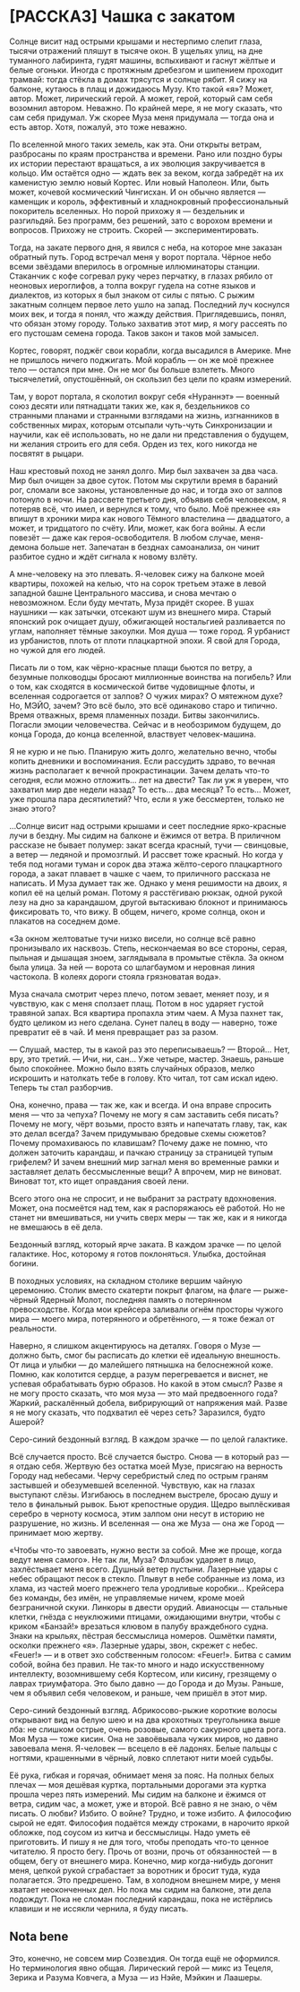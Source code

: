 # [РАССКАЗ] Чашка с закатом

Солнце висит над острыми крышами и нестерпимо слепит глаза, тысячи отражений пляшут в тысяче окон. В ущельях улиц, на дне туманного лабиринта, гудят машины, вспыхивают и гаснут жёлтые и белые огоньки. Иногда с протяжным дребезгом и шипением проходит трамвай: тогда стёкла в домах трясутся и солнце рябит. Я сижу на балконе, кутаюсь в плащ и дожидаюсь Музу. Кто такой «я»? Может, автор. Может, лирический герой. А может, герой, который сам себя возомнил автором. Неважно. По крайней мере, я не могу сказать, что сам себя придумал. Уж скорее Муза меня придумала — тогда она и есть автор. Хотя, пожалуй, это тоже неважно.

По вселенной много таких земель, как эта. Они открыты ветрам, разбросаны по краям пространства и времени. Рано или поздно буры их истории перестают вращаться, а их эволюция закручивается в кольцо. Им остаётся одно — ждать век за веком, когда забредёт на их каменистую землю новый Кортес. Или новый Наполеон. Или, быть может, кочевой космический Чингисхан. И он обычно является — каменщик и король, эффективный и хладнокровный профессиональный покоритель вселенных. Но порой прихожу я — бездельник и разгильдяй. Без программ, без решений, зато с ворохом времени и вопросов. Прихожу не строить. Скорей — экспериментировать.

Тогда, на закате первого дня, я явился с неба, на которое мне заказан обратный путь. Город встречал меня у ворот портала. Чёрное небо всеми звёздами вперилось в огромные иллюминаторы станции. Стаканчик с кофе согревал руку через перчатку, в глазах рябило от неоновых иероглифов, а толпа вокруг гудела на сотне языков и диалектов, из которых я был знаком от силы с пятью. С рыжим закатным солнцем первое лето ушло на запад. Последний луч коснулся моих век, и тогда я понял, что жажду действия. Приглядевшись, понял, что обязан этому городу. Только захватив этот мир, я могу рассеять по его пустошам семена города. Таков закон и таков мой замысел.

Кортес, говорят, поджёг свои корабли, когда высадился в Америке. Мне не пришлось ничего поджигать. Мой корабль — он же моё прежнее тело — остался при мне. Он не мог бы больше взлететь. Много тысячелетий, опустошённый, он скользил без цели по краям измерений.

Там, у ворот портала, я сколотил вокруг себя «Нураннэт» — военный союз десяти или пятнадцати таких же, как я, бездельников со странными планами и странными взглядами на жизнь, изгнанников в собственных мирах, которым отсыпали чуть-чуть Синхронизации и научили, как её использовать, но не дали ни представления о будущем, ни желания строить его для себя. Орден из тех, кого никогда не посвятят в рыцари.

Наш крестовый поход не занял долго. Мир был захвачен за два часа. Мир был очищен за двое суток. Потом мы скрутили время в бараний рог, сломали все законы, установленные до нас, и тогда эхо от залпов потонуло в ночи. На рассвете третьего дня, объявив себя человеком, я потеряв всё, что имел, и вернулся к тому, что было. Моё прежнее «я» впишут в хроники мира как нового Тёмного властелина — двадцатого, а может, и тридцатого по счёту. Или, может, как бога войны. А если повезёт — даже как героя-освободителя. В любом случае, меня-демона больше нет. Запечатан в безднах самоанализа, он чинит разбитое судно и ждёт сигнала к новому взлёту.

А мне-человеку на это плевать. Я-человек сижу на балконе моей квартиры, похожей на келью, что на сорок третьем этаже в левой западной башне Центрального массива, и снова мечтаю о невозможном. Если буду мечтать, Муза придёт скорее. В ушах наушники — как затычки, отсекают шум из внешнего мира. Старый японский рок очищает душу, обжигающей ностальгией разливается по углам, наполняет тёмные закоулки. Моя душа — тоже город. Я урбанист из урбанистов, плоть от плоти плацкартной эпохи. Я свой для Города, но чужой для его людей.

Писать ли о том, как чёрно-красные плащи бьются по ветру, а безумные полководцы бросают миллионные воинства на погибель? Или о том, как сходятся в космической битве чудовищные флоты, и вселенная содрогается от залпов? О чужих мирах? О мятежном духе? Но, МЭЙО, зачем? Это всё было, это всё одинаково старо и типично. Время отважных, время пламенных позади. Битвы закончились. Погасли эмоции человечества. Сейчас и в необозримом будущем, до конца Города, до конца вселенной, властвует человек-машина.

Я не курю и не пью. Планирую жить долго, желательно вечно, чтобы копить дневники и воспоминания. Если рассудить здраво, то вечная жизнь располагает к вечной прокрастинации. Зачем делать что-то сегодня, если можно отложить… лет на двести? Так ли уж я уверен, что захватил мир две недели назад? То есть… два месяца? То есть… Может, уже прошла пара десятилетий? Что, если я уже бессмертен, только не знаю этого?

…Солнце висит над острыми крышами и сеет последние ярко-красные лучи в бездну. Мы сидим на балконе и ёжимся от ветра. В приличном рассказе не бывает полумер: закат всегда красный, тучи — свинцовые, а ветер — ледяной и промозглый. И рассвет тоже красный. Но когда у тебя под ногами туман и сорок два этажа жёлто-серого плацкартного города, а закат плавает в чашке с чаем, то приличного рассказа не написать. И Муза думает так же. Однако у меня решимости на двоих, я копил её на целый роман. Потому я расстёгиваю рюкзак, одной рукой лезу на дно за карандашом, другой вытаскиваю блокнот и принимаюсь фиксировать то, что вижу. В общем, ничего, кроме солнца, окон и плакатов на соседнем доме.

«За окном желтоватые тучи низко висели, но солнце всё равно пронизывало их насквозь. Степь, нескончаемая во все стороны, серая, пыльная и дышащая зноем, заглядывала в промытые стёкла. За окном была улица. За ней — ворота со шлагбаумом и неровная линия частокола. В колеях дороги стояла грязноватая вода».

Муза сначала смотрит через плечо, потом зевает, меняет позу, и я чувствую, как с меня сползает плащ. Потом в нос ударяет густой травяной запах. Вся квартира пропахла этим чаем. А Муза пахнет так, будто целиком из него сделана. Сунет палец в воду — наверно, тоже превратит её в чай. И меня превращает раз за разом.

— Слушай, мастер, ты в какой раз это переписываешь?
— Второй… Нет, вру, это третий.
— Ичи, ни, сан… Уже четыре, мастер. Знаешь, раньше было спокойнее. Можно было взять случайных образов, мелко искрошить и натолкать тебе в голову. Кто читал, тот сам искал идею. Теперь ты стал разборчив.

Она, конечно, права — так же, как и всегда. И она вправе спросить меня — что за чепуха? Почему не могу я сам заставить себя писать? Почему не могу, чёрт возьми, просто взять и напечатать главу, так, как это делал всегда? Зачем придумываю бредовые схемы сюжетов? Почему промахиваюсь по клавишам? Почему даже не помню, что должен заточить карандаш, и пачкаю страницу за страницей тупым грифелем? И зачем внешний мир загнал меня во временные рамки и заставляет делать бессмысленные вещи? А впрочем, мир не виноват. Виноват тот, кто ищет оправдания своей лени.

Всего этого она не спросит, и не выбранит за растрату вдохновения. Может, она посмеётся над тем, как я распоряжаюсь её работой. Но не станет ни вмешиваться, ни учить сверх меры — так же, как и я никогда не вмешаюсь в её дела.

Бездонный взгляд, который ярче заката. В каждом зрачке — по целой галактике. Нос, которому я готов поклоняться. Улыбка, достойная богини.

В походных условиях, на складном столике вершим чайную церемонию. Столик вместо скатерти покрыт флагом, на флаге — рыже-чёрный Ядерный Молот, последняя память о потерянном превосходстве. Когда мои крейсера заливали огнём просторы чужого мира — моего мира, потерянного и обретённого, — я тоже бежал от реальности.

Наверно, я слишком акцентируюсь на деталях. Говоря о Музе — должно быть, смог бы расписать до клетки её идеальную внешность. От лица и улыбки — до малейшего пятнышка на белоснежной коже. Помню, как колотится сердце, а разум перегревается и виснет, не успевая обрабатывать бурю образов. Но какой в этом смысл? Разве я не могу просто сказать, что моя муза — это май предвоенного года? Жаркий, раскалённый добела, вибрирующий от напряжения май. Разве я не могу сказать, что подхватил её через сеть? Заразился, будто Ашерой?

Серо-синий бездонный взгляд. В каждом зрачке — по целой галактике.

Всё случается просто. Всё случается быстро. Снова — в который раз — я отдаю себя. Жертвую без остатка моей Музе, присягаю на верность Городу над небесами. Черчу серебристый след по острым граням застывшей и обезумевшей вселенной. Чувствую, как на глазах выступают слёзы. Изгибаюсь в последнем выстреле, бросаю душу и тело в финальный рывок. Бьют крепостные орудия. Щедро выплёскивая серебро в черноту космоса, этим залпом они несут в историю не разрушение, но жизнь. И вселенная — она же Муза — она же Город — принимает мою жертву.

«Чтобы что-то завоевать, нужно вести за собой. Мне же проще, когда ведут меня самого». Не так ли, Муза? Флэшбэк ударяет в лицо, захлёстывает меня всего. Душный ветер пустыни. Лазерные удары с небес обращают песок в стекло. Плывут в небе собранные из лома, из хлама, из частей моего прежнего тела уродливые коробки… Крейсера без команды, без имён, не управляемые ничем, кроме моей безграничной скуки. Линкоры в двести орудий. Авианосцы — стальные клетки, гнёзда с неуклюжими птицами, ожидающими внутри, чтобы с криком «Банзай!» врезаться клювом в палубу враждебного судна. Знаки на крыльях, пёстрая бессмыслица номеров. Ошмётки памяти, осколки прежнего «я». Лазерные удары, звон, скрежет с небес. «Feuer!» — и в ответ эхо собственным голосом: «Feuer!». Битва с самим собой, война без правил. Не так-то много и надо искусственному интеллекту, возомнившему себя Кортесом, или кисину, грезящему о лаврах триумфатора. Это было давно — до Города и до Музы. Раньше, чем я объявил себя человеком, и раньше, чем пришёл в этот мир.

Серо-синий бездонный взгляд. Абрикосово-рыжие короткие волосы открывают вид на белую шею и на два крохотных треугольника выше лба: не слишком острые, очень розовые, самого сакурного цвета рога. Моя Муза — тоже кисин. Она не завоёвывала чужих миров, но давно завоевала меня. Я-человек — всецело в её ладонях. Белые пальцы с ногтями, крашенными в чёрный, ловко сплетают нити моей судьбы.

Её рука, гибкая и горячая, обнимает меня за пояс. На полных белых плечах — моя дешёвая куртка, портальными дорогами эта куртка прошла через пять измерений. Мы сидим на балконе и ёжимся от ветра, сидим час, а может, уже и второй. Всё равно я не знаю, о чём писать. О любви? Избито. О войне? Трудно, и тоже избито. А философию сырой не едят. Философия подаётся между строками, в нарочито яркой обложке, под соусом из китча и бессмыслицы. Надо уметь её приготовить. И пишу я не для того, чтобы преподать что-то ценное читателю. Я просто бегу. Прочь от возни, прочь от обязанностей — в общем, бегу от внешнего мира. Конечно, мир когда-нибудь догонит меня, цепкой рукой сграбастает за воротник и бросит туда, куда полагается. Это предрешено. Там, в холодном внешнем мире, у меня хватает неоконченных дел. Но пока мы сидим на балконе, эти дела подождут. Пока не сломан последний карандаш, пока не истёрлись клавиши и не иссякли чернила, я буду писать.

## Nota bene
Это, конечно, не совсем мир Созвездия. Он тогда ещё не оформился. Но терминология явно общая. Лирический герой — микс из Тецеля, Зерика и Разума Ковчега, а Муза — из Нэйе, Мэйкин и Лаашеры.

